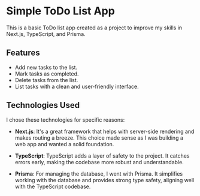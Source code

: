 
# Simple ToDo List App

This is a basic ToDo list app created as a project to improve my skills in Next.js, TypeScript, and Prisma.

## Features

- Add new tasks to the list.
- Mark tasks as completed.
- Delete tasks from the list.
- List tasks with a clean and user-friendly interface.

## Technologies Used

I chose these technologies for specific reasons:

- **Next.js**: It's a great framework that helps with server-side rendering and makes routing a breeze. This choice made sense as I was building a web app and wanted a solid foundation.

- **TypeScript**: TypeScript adds a layer of safety to the project. It catches errors early, making the codebase more robust and understandable.

- **Prisma**: For managing the database, I went with Prisma. It simplifies working with the database and provides strong type safety, aligning well with the TypeScript codebase.

